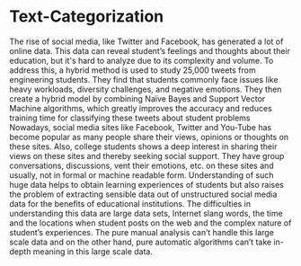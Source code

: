 # Text-Categorization
The rise of social media, like Twitter and Facebook, has generated a lot of online data. 
This data can reveal student’s feelings and thoughts about their education, but it's hard to analyze 
due to its complexity and volume. To address this, a hybrid method is used to study 25,000 tweets 
from engineering students. They find that students commonly face issues like heavy workloads, 
diversity challenges, and negative emotions. They then create a hybrid model by combining Naïve 
Bayes and Support Vector Machine algorithms, which greatly improves the accuracy and reduces 
training time for classifying these tweets about student problems
Nowadays, social media sites like Facebook, Twitter and You-Tube has become popular as 
many people share their views, opinions or thoughts on these sites. Also, college students shows a 
deep interest in sharing their views on these sites and thereby seeking social support. They have 
group conversations, discussions, vent their emotions, etc. on these sites and usually, not in formal 
or machine readable form. 
Understanding of such huge data helps to obtain learning experiences of students but also raises 
the problem of extracting sensible data out of unstructured social media data for the benefits of 
educational institutions. The difficulties in understanding this data are large data sets, Internet slang 
words, the time and the locations when student posts on the web and the complex nature of 
student’s experiences. The pure manual analysis can’t handle this large scale data and on the other 
hand, pure automatic algorithms can’t take in-depth meaning in this large scale data. 
